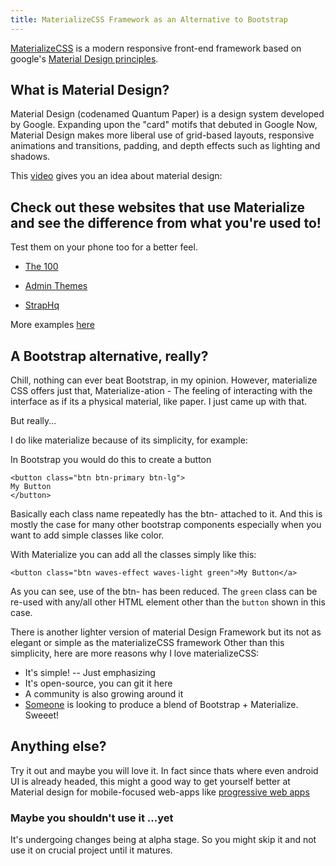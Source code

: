 ```yaml
---
title: MaterializeCSS Framework as an Alternative to Bootstrap
---
```

<a href='http://materializecss.com/' target='_blank' rel='nofollow'>MaterializeCSS</a> is a modern responsive front-end framework based on google's <a href='https://www.google.com/design/spec/material-design/introduction.html' target='_blank' rel='nofollow'>Material Design principles</a>.

## What is Material Design?

Material Design (codenamed Quantum Paper) is a design system developed by Google. Expanding upon the "card" motifs that debuted in Google Now, Material Design makes more liberal use of grid-based layouts, responsive animations and transitions, padding, and depth effects such as lighting and shadows.

This <a href='https://www.youtube.com/watch?v=Q8TXgCzxEnw' target='_blank' rel='nofollow'>video</a> gives you an idea about material design:

## Check out these websites that use Materialize and see the difference from what you're used to!

Test them on your phone too for a better feel.

*   <a href='https://www.100xp.io/' target='_blank' rel='nofollow'>The 100</a>

*   <a href='http://demo.geekslabs.com/materialize/v2.1/' target='_blank' rel='nofollow'>Admin Themes</a>

*   <a href='http://www.straphq.com/' target='_blank' rel='nofollow'>StrapHq</a>

More examples <a href='http://materializecss.com/showcase.html' target='_blank' rel='nofollow'>here</a>

## A Bootstrap alternative, really?

Chill, nothing can ever beat Bootstrap, in my opinion. However, materialize CSS offers just that, Materialize-ation - The feeling of interacting with the interface as if its a physical material, like paper. I just came up with that.

But really...

I do like materialize because of its simplicity, for example:

In Bootstrap you would do this to create a button

    <button class="btn btn-primary btn-lg">
    My Button
    </button>

Basically each class name repeatedly has the btn- attached to it. And this is mostly the case for many other bootstrap components especially when you want to add simple classes like color.

With Materialize you can add all the classes simply like this:

    <button class="btn waves-effect waves-light green">My Button</a>

As you can see, use of the btn- has been reduced. The `green` class can be re-used with any/all other HTML element other than the `button` shown in this case.

There is another lighter version of material Design Framework but its not as elegant or simple as the materializeCSS framework Other than this simplicity, here are more reasons why I love materializeCSS:

*   It's simple! -- Just emphasizing
*   It's open-source, you can git it here
*   A community is also growing around it
*   <a href='http://fezvrasta.github.io/bootstrap-material-design/' target='_blank' rel='nofollow'>Someone</a> is looking to produce a blend of Bootstrap + Materialize. Sweeet!

## Anything else?

Try it out and maybe you will love it. In fact since thats where even android UI is already headed, this might a good way to get yourself better at Material design for mobile-focused web-apps like <a href='https://developers.google.com/web/fundamentals/getting-started/your-first-progressive-web-app/#what-will-you-learn' target='_blank' rel='nofollow'>progressive web apps</a>

### Maybe you shouldn't use it ...yet

It's undergoing changes being at alpha stage. So you might skip it and not use it on crucial project until it matures.
